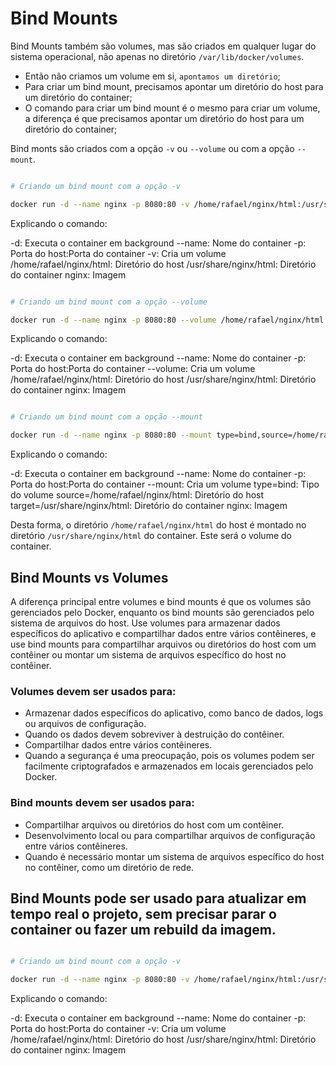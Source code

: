 # Bind Mounts

Bind Mounts também são volumes, mas são criados em qualquer lugar do sistema operacional, não apenas no diretório `/var/lib/docker/volumes`.

- Então não criamos um volume em si, `apontamos um diretório`;
- Para criar um bind mount, precisamos apontar um diretório do host para um diretório do container;
- O comando para criar um bind mount é o mesmo para criar um volume, a diferença é que precisamos apontar um diretório do host para um diretório do container;

Bind monts são criados com a opção `-v` ou `--volume` ou com a opção `--mount`.

```bash

# Criando um bind mount com a opção -v

docker run -d --name nginx -p 8080:80 -v /home/rafael/nginx/html:/usr/share/nginx/html nginx

```

Explicando o comando:

-d: Executa o container em background
--name: Nome do container
-p: Porta do host:Porta do container
-v: Cria um volume
/home/rafael/nginx/html: Diretório do host
/usr/share/nginx/html: Diretório do container
nginx: Imagem

```bash

# Criando um bind mount com a opção --volume

docker run -d --name nginx -p 8080:80 --volume /home/rafael/nginx/html:/usr/share/nginx/html nginx

```

Explicando o comando:

-d: Executa o container em background
--name: Nome do container
-p: Porta do host:Porta do container
--volume: Cria um volume
/home/rafael/nginx/html: Diretório do host
/usr/share/nginx/html: Diretório do container
nginx: Imagem


```bash

# Criando um bind mount com a opção --mount

docker run -d --name nginx -p 8080:80 --mount type=bind,source=/home/rafael/nginx/html,target=/usr/share/nginx/html nginx

```

Explicando o comando:

-d: Executa o container em background
--name: Nome do container
-p: Porta do host:Porta do container
--mount: Cria um volume
type=bind: Tipo do volume
source=/home/rafael/nginx/html: Diretório do host
target=/usr/share/nginx/html: Diretório do container
nginx: Imagem


Desta forma, o diretório `/home/rafael/nginx/html` do host é montado no diretório `/usr/share/nginx/html` do container. Este será o volume do container.



## Bind Mounts vs Volumes

A diferença principal entre volumes e bind mounts é que os volumes são gerenciados pelo Docker, enquanto os bind mounts são gerenciados pelo sistema de arquivos do host. Use volumes para armazenar dados específicos do aplicativo e compartilhar dados entre vários contêineres, e use bind mounts para compartilhar arquivos ou diretórios do host com um contêiner ou montar um sistema de arquivos específico do host no contêiner.

### Volumes devem ser usados para:

- Armazenar dados específicos do aplicativo, como banco de dados, logs ou arquivos de configuração.
- Quando os dados devem sobreviver à destruição do contêiner.
- Compartilhar dados entre vários contêineres.
- Quando a segurança é uma preocupação, pois os volumes podem ser facilmente criptografados e armazenados em locais gerenciados pelo Docker.

### Bind mounts devem ser usados para:

- Compartilhar arquivos ou diretórios do host com um contêiner.
- Desenvolvimento local ou para compartilhar arquivos de configuração entre vários contêineres.
- Quando é necessário montar um sistema de arquivos específico do host no contêiner, como um diretório de rede.

## Bind Mounts pode ser usado para atualizar em tempo real o projeto, sem precisar parar o container ou fazer um rebuild da imagem.

```bash

# Criando um bind mount com a opção -v

docker run -d --name nginx -p 8080:80 -v /home/rafael/nginx/html:/usr/share/nginx/html nginx

```

Explicando o comando:

-d: Executa o container em background
--name: Nome do container
-p: Porta do host:Porta do container
-v: Cria um volume
/home/rafael/nginx/html: Diretório do host
/usr/share/nginx/html: Diretório do container
nginx: Imagem

